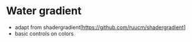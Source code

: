 # Water gradient

- adapt from shadergradient[https://github.com/ruucm/shadergradient]
- basic controls on colors